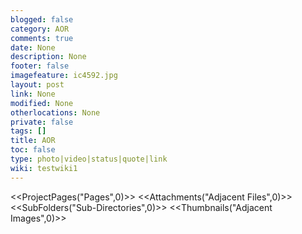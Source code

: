 ```yaml
---
blogged: false
category: AOR
comments: true
date: None
description: None
footer: false
imagefeature: ic4592.jpg
layout: post
link: None
modified: None
otherlocations: None
private: false
tags: []
title: AOR
toc: false
type: photo|video|status|quote|link
wiki: testwiki1
---
```

<!--summary-->



<<ProjectPages("Pages",0)>>
<<Attachments("Adjacent Files",0)>>
<<SubFolders("Sub-Directories",0)>>
<<Thumbnails("Adjacent Images",0)>>